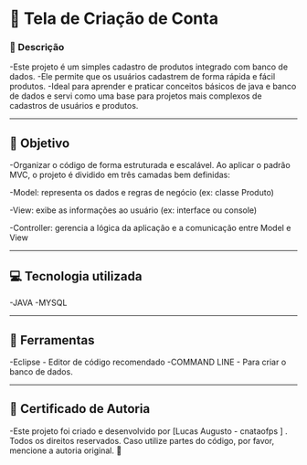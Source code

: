 
# 📝 Tela de Criação de Conta

### 📌 Descrição
-Este projeto é um simples cadastro de produtos integrado com banco de dados.
-Ele permite que os usuários cadastrem de forma rápida e fácil produtos.
-Ideal para aprender e praticar conceitos básicos de java e banco de dados e servi como uma base para projetos mais complexos de cadastros de usuários e produtos.

---

## 🚀 Objetivo
-Organizar o código de forma estruturada e escalável. Ao aplicar o padrão MVC, o projeto é dividido em três camadas bem definidas:

-Model: representa os dados e regras de negócio (ex: classe Produto)

-View: exibe as informações ao usuário (ex: interface ou console)

-Controller: gerencia a lógica da aplicação e a comunicação entre Model e View


---

## 💻 Tecnologia utilizada
-JAVA
-MYSQL


---

## 🔧 Ferramentas

-Eclipse - Editor de código recomendado
-COMMAND LINE - Para criar o banco de dados.

---

## 🔐 Certificado de Autoria

-Este projeto foi criado e desenvolvido por [Lucas Augusto - cnataofps ] . Todos os direitos reservados. Caso utilize partes do código, por favor, mencione a autoria original. 🚀
